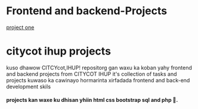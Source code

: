 # Frontend and backend-Projects
[project one ](project_1)

# citycot ihup projects
kuso dhawow CITCYcot,IHUP! repositorg gan waxu ka koban yahy frontend and backend projects from CITYCOT IHUP 
it's collection of tasks and projects kuwaso ka cawinayo hormarinta xirfadada frontend  and back-end development skils
#### projects kan waxe ku dhisan yhiin html css bootstrap sql and php 🌚.










